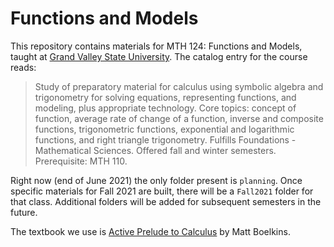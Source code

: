 # Functions and Models

This repository contains materials for MTH 124: Functions and Models, taught at [Grand Valley State University](http://www.gvsu.edu). The catalog entry for the course reads:

>Study of preparatory material for calculus using symbolic algebra and trigonometry for solving equations, representing functions, and modeling, plus appropriate technology. Core topics: concept of function, average rate of change of a function, inverse and composite functions, trigonometric functions, exponential and logarithmic functions, and right triangle trigonometry. Fulfills Foundations - Mathematical Sciences. Offered fall and winter semesters. Prerequisite: MTH 110.

Right now (end of June 2021) the only folder present is `planning`. Once specific materials for Fall 2021 are built, there will be a `Fall2021` folder for that class. Additional folders will be added for subsequent semesters in the future. 

<!---
* The `planning` folder contains documents and notes for the design of the course. 
* Other folders are present for the specific materials for a given semester. Right now, there is only one semester represented, Fall 2021. Other semesters will be added as separate folders in the future. 
* For specific materials like syllabi and assessents, pick a semester and then look for the materials. ---> 

The textbook we use is [Active Prelude to Calculus](https://activecalculus.org/prelude/book-1.html) by Matt Boelkins. 
